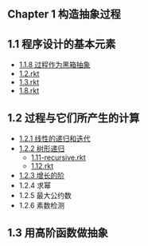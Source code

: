 Chapter 1 构造抽象过程
---

## 1.1 程序设计的基本元素

- [1.1.8 过程作为黑箱抽象](1.1.8.md)
- [1.2.rkt](1.2.rkt)
- [1.3.rkt](1.3.rkt)
- [1.8.rkt](1.8.rkt)

## 1.2 过程与它们所产生的计算

- [1.2.1 线性的递归和迭代](1.2.1.md)
- [1.2.2 树形递归](1.2.2.md)
    - [1.11-recursive.rkt](1.11-recursive.rkt)
    - [1.12.rkt](1.12.rkt)
- [1.2.3 增长的阶](1.2.3.md)
- 1.2.4 求幂
- 1.2.5 最大公约数
- 1.2.6 素数检测

## 1.3 用高阶函数做抽象
